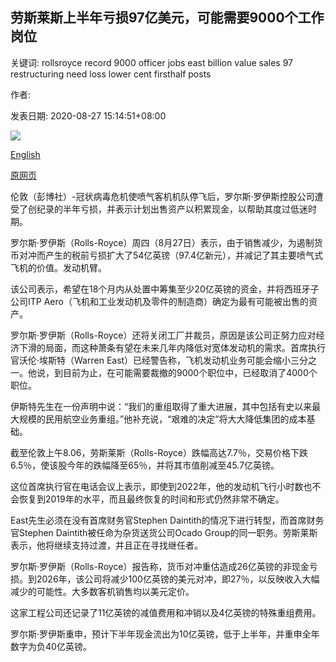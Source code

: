 ## 劳斯莱斯上半年亏损97亿美元，可能需要9000个工作岗位

关键词: rollsroyce record 9000 officer jobs east billion value sales 97 restructuring need loss lower cent firsthalf posts

作者: 

发表日期: 2020-08-27 15:14:51+08:00

![](https://www.straitstimes.com/sites/default/files/styles/x_large/public/articles/2020/08/27/tl-rolls-r-270820.jpg?itok=6Ht3w2N2)

[English](Rolls-Royce%20posts%20record%20%249.7%20billion%20first-half%20loss%2C%20says%209%2C000%20jobs%20may%20need%20to%20go.md)

[原网页](https://www.straitstimes.com/business/companies-markets/rolls-royce-posts-97-billion-first-half-loss-says-9000-jobs-may-need-to)

伦敦（彭博社）-冠状病毒危机使喷气客机机队停飞后，罗尔斯·罗伊斯控股公司遭受了创纪录的半年亏损，并表示计划出售资产以积累现金，以帮助其度过低迷时期。

罗尔斯·罗伊斯（Rolls-Royce）周四（8月27日）表示，由于销售减少，为遏制货币对冲而产生的税前亏损扩大了54亿英镑（97.4亿新元），并减记了其主要喷气式飞机的价值。发动机臂。

该公司表示，希望在18个月内从处置中筹集至少20亿英镑的资金，并将西班牙子公司ITP Aero（飞机和工业发动机及零件的制造商）确定为最有可能被出售的资产。

罗尔斯·罗伊斯（Rolls-Royce）还将关闭工厂并裁员，原因是该公司正努力应对经济下滑的局面，而这种萧条有望在未来几年内降低对宽体发动机的需求。首席执行官沃伦·埃斯特（Warren East）已经警告称，飞机发动机业务可能会缩小三分之一。他说，到目前为止，在可能需要裁撤的9000个职位中，已经取消了4000个职位。

伊斯特先生在一份声明中说：“我们的重组取得了重大进展，其中包括有史以来最大规模的民用航空业务重组。”他补充说，“艰难的决定”将大大降低集团的成本基础。

截至伦敦上午8.06，劳斯莱斯（Rolls-Royce）跌幅高达7.7％，交易价格下跌6.5％，使该股今年的跌幅降至65％，并将其市值削减至45.7亿英镑。

这位首席执行官在电话会议上表示，即使到2022年，他的发动机飞行小时数也不会恢复到2019年的水平，而且最终恢复的时间和形式仍然非常不确定。

East先生必须在没有首席财务官Stephen Daintith的情况下进行转型，而首席财务官Stephen Daintith被任命为杂货送货公司Ocado Group的同一职务。劳斯莱斯表示，他将继续支持过渡，并且正在寻找继任者。

罗尔斯·罗伊斯（Rolls-Royce）报告称，货币对冲重估造成26亿英镑的非现金亏损。到2026年，该公司将减少100亿英镑的美元对冲，即27％，以反映收入大幅减少的可能性。大多数客机销售均以美元定价。

这家工程公司还记录了11亿英镑的减值费用和冲销以及4亿英镑的特殊重组费用。

罗尔斯·罗伊斯重申，预计下半年现金流出为10亿英镑，低于上半年，并重申全年数字为负40亿英镑。